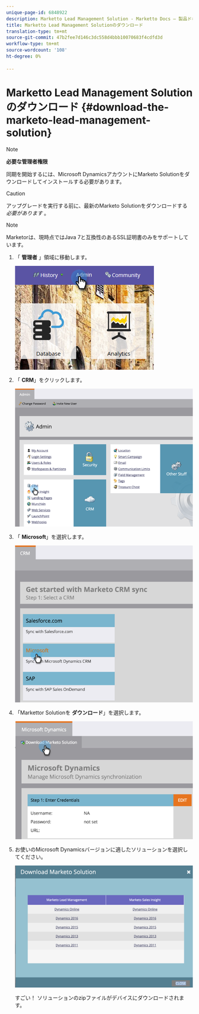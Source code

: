 ```yaml
---
unique-page-id: 6848922
description: Marketto Lead Management Solution - Marketto Docs — 製品ドキュメントをダウンロードします。
title: Marketto Lead Management Solutionのダウンロード
translation-type: tm+mt
source-git-commit: 47b2fee7d146c3dc558d4bbb10070683f4cdfd3d
workflow-type: tm+mt
source-wordcount: '108'
ht-degree: 0%

---
```



# Marketto Lead Management Solutionのダウンロード {#download-the-marketo-lead-management-solution}

>[!NOTE]
>
>**必要な管理者権限**

同期を開始するには、Microsoft DynamicsアカウントにMarketo Solutionをダウンロードしてインストールする必要があります。

>[!CAUTION]
>
>アップグレードを実行する前に、最新のMarketo Solutionをダウンロードする *必要があります* 。

>[!NOTE]
>
>Marketorは、現時点ではJava 7と互換性のあるSSL証明書のみをサポートしています。

1. 「 **管理者** 」領域に移動します。

   ![](assets/admin.png)

1. 「 **CRM**」をクリックします。

   ![](assets/image2015-3-11-13-3a7-3a11.png)

1. 「 **Microsoft**」を選択します。

   ![](assets/image2015-3-11-13-3a9-3a7.png)

1. 「Markettor Solutionを **ダウンロード**」を選択します。

   ![](assets/image2015-3-11-13-3a10-3a4.png)

1. お使いのMicrosoft Dynamicsバージョンに適したソリューションを選択してください。

   ![](assets/msd-online.png)

   すごい！ ソリューションのzipファイルがデバイスにダウンロードされます。

